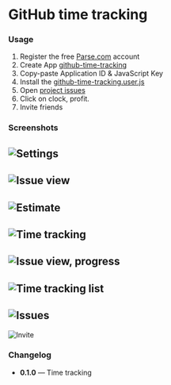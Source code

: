 # GitHub time tracking


### Usage
 1. Register the free [Parse.com](https://www.parse.com/#signup) account
 2. Create App [github-time-tracking](https://www.parse.com/apps/new)
 3. Copy-paste Application ID & JavaScript Key
 4. Install the [github-time-tracking.user.js](github-time-tracking.user.js)
 5. Open [project issues](https://github.com/RubaXa/github-time-tracking/issues/)
 6. Click on clock, profit.
 7. Invite friends


### Screenshots
 ![Settings](https://dl.dropboxusercontent.com/s/3qv6xad2yh5q6q6/Screenshot%202014-05-17%2013.27.32.png)
 ---
 ![Issue view](https://dl.dropboxusercontent.com/s/l75fn0c7cy2tjob/Screenshot%202014-05-16%2023.28.02.png)
 ---
 ![Estimate](https://dl.dropboxusercontent.com/s/mbn87j20ht7dc15/Screenshot%202014-05-16%2023.28.37.png)
 ---
 ![Time tracking](https://dl.dropboxusercontent.com/s/pilr48ehrr7zvci/Screenshot%202014-05-16%2023.29.28.png?dl=1&token_hash=AAEBtfP2XTdQ8mmNr0fBWxbHrglCHTF_RAjBwOYUwU3hxQ&expiry=1400272172)
 ---
 ![Issue view, progress](https://dl.dropboxusercontent.com/s/d3pd78qmu4xsjmr/Screenshot%202014-05-16%2023.29.45.png)
 ---
 ![Time tracking list](https://dl.dropboxusercontent.com/s/s200dd704u6n67i/Screenshot%202014-05-16%2023.30.26.png)
 ---
 ![Issues](https://dl.dropboxusercontent.com/s/kky77g7lzwvpov3/Screenshot%202014-05-16%2023.30.10.png)
 ---
 ![Invite](https://dl.dropboxusercontent.com/s/38goi95rhx857ky/Screenshot%202014-05-17%2013.28.32.png)


### Changelog
 - **0.1.0** — Time tracking

